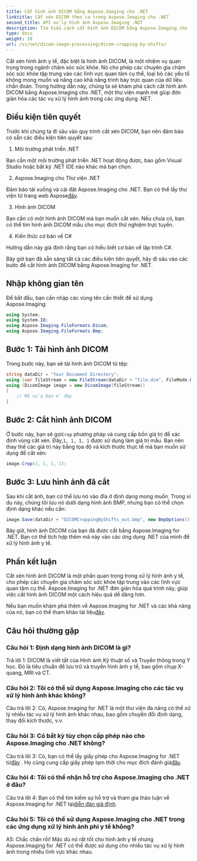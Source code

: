 ```yaml
---
title: Cắt hình ảnh DICOM bằng Aspose.Imaging cho .NET
linktitle: Cắt xén DICOM theo ca trong Aspose.Imaging cho .NET
second_title: API xử lý hình ảnh Aspose.Imaging .NET
description: Tìm hiểu cách cắt hình ảnh DICOM bằng Aspose.Imaging cho .NET. Nâng cao khả năng xử lý hình ảnh y tế với hướng dẫn từng bước này.
type: docs
weight: 18
url: /vi/net/dicom-image-processing/dicom-cropping-by-shifts/
---
```

Cắt xén hình ảnh y tế, đặc biệt là hình ảnh DICOM, là một nhiệm vụ quan trọng trong ngành chăm sóc sức khỏe. Nó cho phép các chuyên gia chăm sóc sức khỏe tập trung vào các lĩnh vực quan tâm cụ thể, loại bỏ các yếu tố không mong muốn và nâng cao khả năng trình bày trực quan của dữ liệu chẩn đoán. Trong hướng dẫn này, chúng ta sẽ khám phá cách cắt hình ảnh DICOM bằng Aspose.Imaging cho .NET, một thư viện mạnh mẽ giúp đơn giản hóa các tác vụ xử lý hình ảnh trong các ứng dụng .NET.

## Điều kiện tiên quyết

Trước khi chúng ta đi sâu vào quy trình cắt xén DICOM, bạn nên đảm bảo có sẵn các điều kiện tiên quyết sau:

1. Môi trường phát triển .NET

Bạn cần một môi trường phát triển .NET hoạt động được, bao gồm Visual Studio hoặc bất kỳ .NET IDE nào khác mà bạn chọn.

2. Aspose.Imaging cho Thư viện .NET

 Đảm bảo tải xuống và cài đặt Aspose.Imaging cho .NET. Bạn có thể lấy thư viện từ trang web Aspose[đây](https://releases.aspose.com/imaging/net/).

3. Hình ảnh DICOM

Bạn cần có một hình ảnh DICOM mà bạn muốn cắt xén. Nếu chưa có, bạn có thể tìm hình ảnh DICOM mẫu cho mục đích thử nghiệm trực tuyến.

4. Kiến thức cơ bản về C#

Hướng dẫn này giả định rằng bạn có hiểu biết cơ bản về lập trình C#.

Bây giờ bạn đã sẵn sàng tất cả các điều kiện tiên quyết, hãy đi sâu vào các bước để cắt hình ảnh DICOM bằng Aspose.Imaging for .NET.

## Nhập không gian tên

Để bắt đầu, bạn cần nhập các vùng tên cần thiết để sử dụng Aspose.Imaging:

```csharp
using System;
using System.IO;
using Aspose.Imaging.FileFormats.Dicom;
using Aspose.Imaging.FileFormats.Bmp;
```

## Bước 1: Tải hình ảnh DICOM

Trong bước này, bạn sẽ tải hình ảnh DICOM từ tệp:

```csharp
string dataDir = "Your Document Directory";
using (var fileStream = new FileStream(dataDir + "file.dcm", FileMode.Open, FileAccess.Read))
using (DicomImage image = new DicomImage(fileStream))
{
    // Mã của bạn ở đây
}
```

## Bước 2: Cắt hình ảnh DICOM

 Ở bước này, bạn sẽ gọi`Crop` phương pháp và cung cấp bốn giá trị để xác định vùng cắt xén. Đây,`1, 1, 1, 1` được sử dụng làm giá trị mẫu. Bạn nên thay thế các giá trị này bằng tọa độ và kích thước thực tế mà bạn muốn sử dụng để cắt xén:

```csharp
image.Crop(1, 1, 1, 1);
```

## Bước 3: Lưu hình ảnh đã cắt

Sau khi cắt ảnh, bạn có thể lưu nó vào đĩa ở định dạng mong muốn. Trong ví dụ này, chúng tôi lưu nó dưới dạng hình ảnh BMP, nhưng bạn có thể chọn định dạng khác nếu cần:

```csharp
image.Save(dataDir + "DICOMCroppingByShifts_out.bmp", new BmpOptions());
```

Bây giờ, hình ảnh DICOM của bạn đã được cắt bằng Aspose.Imaging for .NET. Bạn có thể tích hợp thêm mã này vào các ứng dụng .NET của mình để xử lý hình ảnh y tế.

## Phần kết luận

Cắt xén hình ảnh DICOM là một phần quan trọng trong xử lý hình ảnh y tế, cho phép các chuyên gia chăm sóc sức khỏe tập trung vào các lĩnh vực quan tâm cụ thể. Aspose.Imaging for .NET đơn giản hóa quá trình này, giúp việc cắt hình ảnh DICOM một cách hiệu quả dễ dàng hơn.

 Nếu bạn muốn khám phá thêm về Aspose.Imaging for .NET và các khả năng của nó, bạn có thể tham khảo tài liệu[đây](https://reference.aspose.com/imaging/net/). 

## Câu hỏi thường gặp

### Câu hỏi 1: Định dạng hình ảnh DICOM là gì?

Trả lời 1: DICOM là viết tắt của Hình ảnh Kỹ thuật số và Truyền thông trong Y học. Đó là tiêu chuẩn để lưu trữ và truyền hình ảnh y tế, bao gồm chụp X-quang, MRI và CT.

### Câu hỏi 2: Tôi có thể sử dụng Aspose.Imaging cho các tác vụ xử lý hình ảnh khác không?

Câu trả lời 2: Có, Aspose.Imaging for .NET là một thư viện đa năng có thể xử lý nhiều tác vụ xử lý hình ảnh khác nhau, bao gồm chuyển đổi định dạng, thay đổi kích thước, v.v.

### Câu hỏi 3: Có bất kỳ tùy chọn cấp phép nào cho Aspose.Imaging cho .NET không?

 Câu trả lời 3: Có, bạn có thể lấy giấy phép cho Aspose.Imaging for .NET từ[đây](https://purchase.aspose.com/buy) . Họ cũng cung cấp giấy phép tạm thời cho mục đích đánh giá[đây](https://purchase.aspose.com/temporary-license/).

### Câu hỏi 4: Tôi có thể nhận hỗ trợ cho Aspose.Imaging cho .NET ở đâu?

 Câu trả lời 4: Bạn có thể tìm kiếm sự hỗ trợ và tham gia thảo luận về Aspose.Imaging for .NET tại[diễn đàn giả định](https://forum.aspose.com/).

### Câu hỏi 5: Tôi có thể sử dụng Aspose.Imaging cho .NET trong các ứng dụng xử lý hình ảnh phi y tế không?

A5: Chắc chắn rồi! Mặc dù nó rất tốt cho hình ảnh y tế nhưng Aspose.Imaging for .NET có thể được sử dụng cho nhiều tác vụ xử lý hình ảnh trong nhiều lĩnh vực khác nhau.